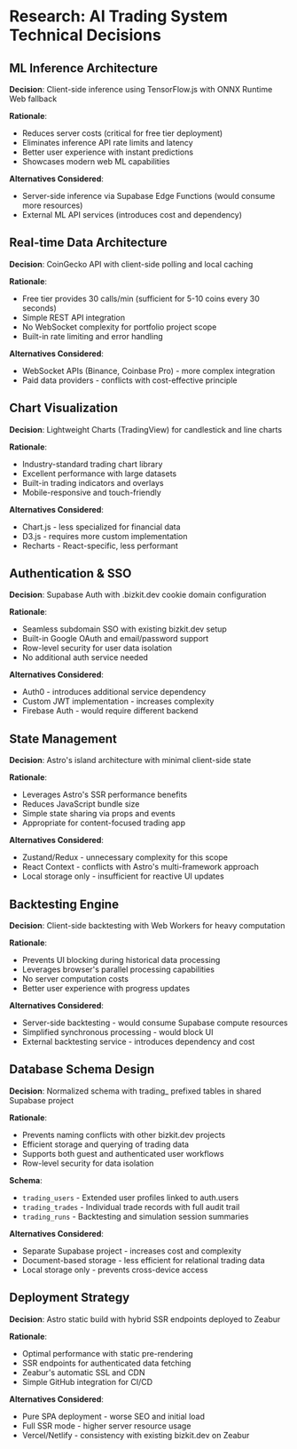 # Research: AI Trading System Technical Decisions

## ML Inference Architecture

**Decision**: Client-side inference using TensorFlow.js with ONNX Runtime Web fallback

**Rationale**:
- Reduces server costs (critical for free tier deployment)
- Eliminates inference API rate limits and latency
- Better user experience with instant predictions
- Showcases modern web ML capabilities

**Alternatives Considered**:
- Server-side inference via Supabase Edge Functions (would consume more resources)
- External ML API services (introduces cost and dependency)

## Real-time Data Architecture

**Decision**: CoinGecko API with client-side polling and local caching

**Rationale**:
- Free tier provides 30 calls/min (sufficient for 5-10 coins every 30 seconds)
- Simple REST API integration
- No WebSocket complexity for portfolio project scope
- Built-in rate limiting and error handling

**Alternatives Considered**:
- WebSocket APIs (Binance, Coinbase Pro) - more complex integration
- Paid data providers - conflicts with cost-effective principle

## Chart Visualization

**Decision**: Lightweight Charts (TradingView) for candlestick and line charts

**Rationale**:
- Industry-standard trading chart library
- Excellent performance with large datasets
- Built-in trading indicators and overlays
- Mobile-responsive and touch-friendly

**Alternatives Considered**:
- Chart.js - less specialized for financial data
- D3.js - requires more custom implementation
- Recharts - React-specific, less performant

## Authentication & SSO

**Decision**: Supabase Auth with .bizkit.dev cookie domain configuration

**Rationale**:
- Seamless subdomain SSO with existing bizkit.dev setup
- Built-in Google OAuth and email/password support
- Row-level security for user data isolation
- No additional auth service needed

**Alternatives Considered**:
- Auth0 - introduces additional service dependency
- Custom JWT implementation - increases complexity
- Firebase Auth - would require different backend

## State Management

**Decision**: Astro's island architecture with minimal client-side state

**Rationale**:
- Leverages Astro's SSR performance benefits
- Reduces JavaScript bundle size
- Simple state sharing via props and events
- Appropriate for content-focused trading app

**Alternatives Considered**:
- Zustand/Redux - unnecessary complexity for this scope
- React Context - conflicts with Astro's multi-framework approach
- Local storage only - insufficient for reactive UI updates

## Backtesting Engine

**Decision**: Client-side backtesting with Web Workers for heavy computation

**Rationale**:
- Prevents UI blocking during historical data processing
- Leverages browser's parallel processing capabilities
- No server computation costs
- Better user experience with progress updates

**Alternatives Considered**:
- Server-side backtesting - would consume Supabase compute resources
- Simplified synchronous processing - would block UI
- External backtesting service - introduces dependency and cost

## Database Schema Design

**Decision**: Normalized schema with trading_ prefixed tables in shared Supabase project

**Rationale**:
- Prevents naming conflicts with other bizkit.dev projects
- Efficient storage and querying of trading data
- Supports both guest and authenticated user workflows
- Row-level security for data isolation

**Schema**:
- `trading_users` - Extended user profiles linked to auth.users
- `trading_trades` - Individual trade records with full audit trail
- `trading_runs` - Backtesting and simulation session summaries

**Alternatives Considered**:
- Separate Supabase project - increases cost and complexity
- Document-based storage - less efficient for relational trading data
- Local storage only - prevents cross-device access

## Deployment Strategy

**Decision**: Astro static build with hybrid SSR endpoints deployed to Zeabur

**Rationale**:
- Optimal performance with static pre-rendering
- SSR endpoints for authenticated data fetching
- Zeabur's automatic SSL and CDN
- Simple GitHub integration for CI/CD

**Alternatives Considered**:
- Pure SPA deployment - worse SEO and initial load
- Full SSR mode - higher server resource usage
- Vercel/Netlify - consistency with existing bizkit.dev on Zeabur